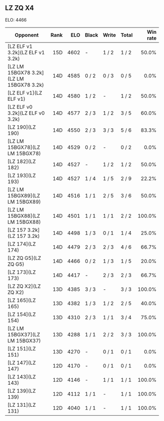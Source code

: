 ## LZ ZQ X4 ##

ELO: 4466

Opponent | Rank | ELO | Black | Write | Total | Win rate
---------|-----:|----:|-------|-------|-------|-------:
[LZ ELF v1 3.2k](LZ ELF v1 3.2k) | 15D | 4602 | - | 1 / 2 | 1 / 2 | 50.0%
[LZ LM 15BGX78 3.2k](LZ LM 15BGX78 3.2k) | 14D | 4585 | 0 / 2 | 0 / 3 | 0 / 5 | 0.0%
[LZ ELF v1](LZ ELF v1) | 14D | 4580 | 1 / 2 | - | 1 / 2 | 50.0%
[LZ ELF v0 3.2k](LZ ELF v0 3.2k) | 14D | 4577 | 2 / 3 | 1 / 2 | 3 / 5 | 60.0%
[LZ 190](LZ 190) | 14D | 4550 | 2 / 3 | 3 / 3 | 5 / 6 | 83.3%
[LZ LM 15BGX78](LZ LM 15BGX78) | 14D | 4529 | 0 / 2 | - | 0 / 2 | 0.0%
[LZ 182](LZ 182) | 14D | 4527 | - | 1 / 2 | 1 / 2 | 50.0%
[LZ 193](LZ 193) | 14D | 4527 | 1 / 4 | 1 / 5 | 2 / 9 | 22.2%
[LZ LM 15BGX89](LZ LM 15BGX89) | 14D | 4516 | 1 / 1 | 2 / 5 | 3 / 6 | 50.0%
[LZ LM 15BGX88](LZ LM 15BGX88) | 14D | 4501 | 1 / 1 | 1 / 1 | 2 / 2 | 100.0%
[LZ 157 3.2k](LZ 157 3.2k) | 14D | 4498 | 1 / 3 | 0 / 1 | 1 / 4 | 25.0%
[LZ 174](LZ 174) | 14D | 4479 | 2 / 3 | 2 / 3 | 4 / 6 | 66.7%
[LZ ZQ G5](LZ ZQ G5) | 14D | 4466 | 0 / 2 | 1 / 3 | 1 / 5 | 20.0%
[LZ 173](LZ 173) | 14D | 4417 | - | 2 / 3 | 2 / 3 | 66.7%
[LZ ZQ X2](LZ ZQ X2) | 13D | 4385 | 3 / 3 | - | 3 / 3 | 100.0%
[LZ 165](LZ 165) | 13D | 4382 | 1 / 3 | 1 / 2 | 2 / 5 | 40.0%
[LZ 154](LZ 154) | 13D | 4310 | 2 / 3 | 1 / 1 | 3 / 4 | 75.0%
[LZ LM 15BGX37](LZ LM 15BGX37) | 13D | 4288 | 1 / 1 | 2 / 2 | 3 / 3 | 100.0%
[LZ 151](LZ 151) | 13D | 4270 | - | 0 / 1 | 0 / 1 | 0.0%
[LZ 147](LZ 147) | 12D | 4170 | - | 0 / 1 | 0 / 1 | 0.0%
[LZ 143](LZ 143) | 12D | 4146 | - | 1 / 1 | 1 / 1 | 100.0%
[LZ 139](LZ 139) | 12D | 4112 | 1 / 1 | - | 1 / 1 | 100.0%
[LZ 131](LZ 131) | 12D | 4040 | 1 / 1 | - | 1 / 1 | 100.0%
